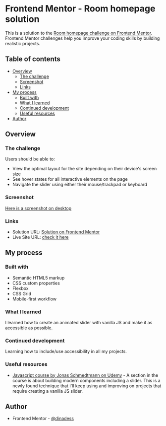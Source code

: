 # Frontend Mentor - Room homepage solution

This is a solution to the [Room homepage challenge on Frontend Mentor](https://www.frontendmentor.io/challenges/room-homepage-BtdBY_ENq). Frontend Mentor challenges help you improve your coding skills by building realistic projects.

## Table of contents

- [Overview](#overview)
  - [The challenge](#the-challenge)
  - [Screenshot](#screenshot)
  - [Links](#links)
- [My process](#my-process)
  - [Built with](#built-with)
  - [What I learned](#what-i-learned)
  - [Continued development](#continued-development)
  - [Useful resources](#useful-resources)
- [Author](#author)

## Overview

### The challenge

Users should be able to:

- View the optimal layout for the site depending on their device's screen size
- See hover states for all interactive elements on the page
- Navigate the slider using either their mouse/trackpad or keyboard

### Screenshot

[Here is a screenshot on desktop](./images/myScreenshot.png)

### Links

- Solution URL: [Solution on Frontend Mentor](https://your-solution-url.com)
- Live Site URL: [check it here](https://dinadess.github.io/room-homepage-fm/)

## My process

### Built with

- Semantic HTML5 markup
- CSS custom properties
- Flexbox
- CSS Grid
- Mobile-first workflow

### What I learned

I learned how to create an animated slider with vanilla JS and make it as accessible as possible.

### Continued development

Learning how to include/use accessibility in all my projects.

### Useful resources

- [Javascript course by Jonas Schmedtmann on Udemy](https://www.udemy.com/course/the-complete-javascript-course) - A section in the course is about building modern components including a slider. This is a newly found technique that I'll keep using and improving on projects that require creating a vanilla JS slider.

## Author

- Frontend Mentor - [@dinadess](https://www.frontendmentor.io/profile/dinadess)
